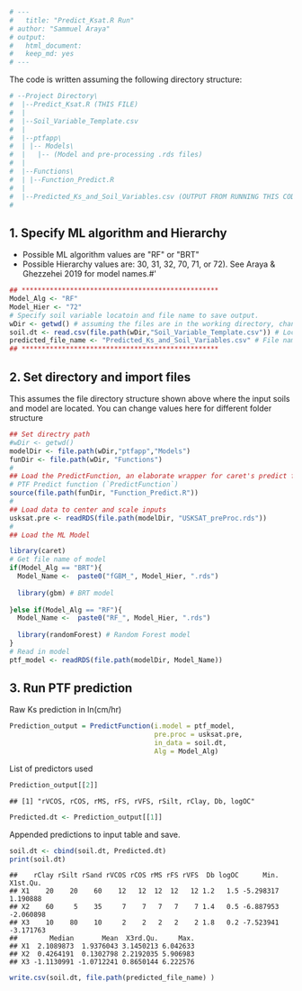 

```r
# ---
#   title: "Predict_Ksat.R Run"
# author: "Sammuel Araya"
# output:
#   html_document:
#   keep_md: yes
# ---
```

The code is written assuming the following directory structure:



```r
# --Project Directory\
#  |--Predict_Ksat.R (THIS FILE)
#  |
#  |--Soil_Variable_Template.csv
#  |
#  |--ptfapp\
#  | |-- Models\
#  |   |-- (Model and pre-processing .rds files)
#  |
#  |--Functions\
#  | |--Function_Predict.R
#  |
#  |--Predicted_Ks_and_Soil_Variables.csv (OUTPUT FROM RUNNING THIS CODE)
#
```

## 1. Specify ML algorithm and Hierarchy
- Possible ML algorithm values are "RF" or "BRT"
- Possible Hierarchy values are: 30, 31, 32, 70, 71, or 72). 
See Araya & Ghezzehei 2019 for model names.#' 



```r
## *************************************************
Model_Alg <- "RF"
Model_Hier <- "72"
# Specify soil variable locatoin and file name to save output.
wDir <- getwd() # assuming the files are in the working directory, change if needed
soil.dt <- read.csv(file.path(wDir,"Soil_Variable_Template.csv")) # Location of your soil variables
predicted_file_name <- "Predicted_Ks_and_Soil_Variables.csv" # File name to save predicted file
## *************************************************
```

## 2. Set directory and import files
This assumes the file directory structure shown above 
where the input soils and model are located. 
You can change values here for different folder structure



```r
## Set directry path
#wDir <- getwd()
modelDir <- file.path(wDir,"ptfapp","Models")
funDir <- file.path(wDir, "Functions")
#
## Load the PredictFunction, an elaborate wrapper for caret's predict fucntion.
# PTF Predict function (`PredictFunction`)
source(file.path(funDir, "Function_Predict.R"))
#
## Load data to center and scale inputs
usksat.pre <- readRDS(file.path(modelDir, "USKSAT_preProc.rds"))
#
## Load the ML Model
```

```r
library(caret) 
# Get file name of model
if(Model_Alg == "BRT"){
  Model_Name <-  paste0("fGBM_", Model_Hier, ".rds")
  
  library(gbm) # BRT model
  
}else if(Model_Alg == "RF"){
  Model_Name <-  paste0("RF_", Model_Hier, ".rds") 
  
  library(randomForest) # Random Forest model
}
# Read in model
ptf_model <- readRDS(file.path(modelDir, Model_Name))
```

## 3. Run PTF prediction
Raw Ks prediction in ln(cm/hr)


```r
Prediction_output = PredictFunction(i.model = ptf_model,
                                    pre.proc = usksat.pre, 
                                    in_data = soil.dt, 
                                    Alg = Model_Alg)
```

List of predictors used


```r
Prediction_output[[2]]
```

```
## [1] "rVCOS, rCOS, rMS, rFS, rVFS, rSilt, rClay, Db, logOC"
```

```r
Predicted.dt <- Prediction_output[[1]]
```

Appended predictions to input table and save.


```r
soil.dt <- cbind(soil.dt, Predicted.dt)
print(soil.dt)
```

```
##    rClay rSilt rSand rVCOS rCOS rMS rFS rVFS  Db logOC      Min.  X1st.Qu.
## X1    20    20    60    12   12  12  12   12 1.2   1.5 -5.298317  1.190888
## X2    60     5    35     7    7   7   7    7 1.4   0.5 -6.887953 -2.060898
## X3    10    80    10     2    2   2   2    2 1.8   0.2 -7.523941 -3.171763
##        Median       Mean  X3rd.Qu.     Max.
## X1  2.1089873  1.9376043 3.1450213 6.042633
## X2  0.4264191  0.1302798 2.2192035 5.906983
## X3 -1.1130991 -1.0712241 0.8650144 6.222576
```

```r
write.csv(soil.dt, file.path(predicted_file_name) )
```

